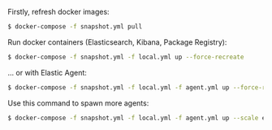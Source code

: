 Firstly, refresh docker images:

```bash
$ docker-compose -f snapshot.yml pull
```

Run docker containers (Elasticsearch, Kibana, Package Registry):

```bash
$ docker-compose -f snapshot.yml -f local.yml up --force-recreate
```

... or with Elastic Agent:

```bash
$ docker-compose -f snapshot.yml -f local.yml -f agent.yml up --force-recreate
```

Use this command to spawn more agents:

```bash
$ docker-compose -f snapshot.yml -f local.yml -f agent.yml up --scale elastic-agent=10 --no-recreate -d
```